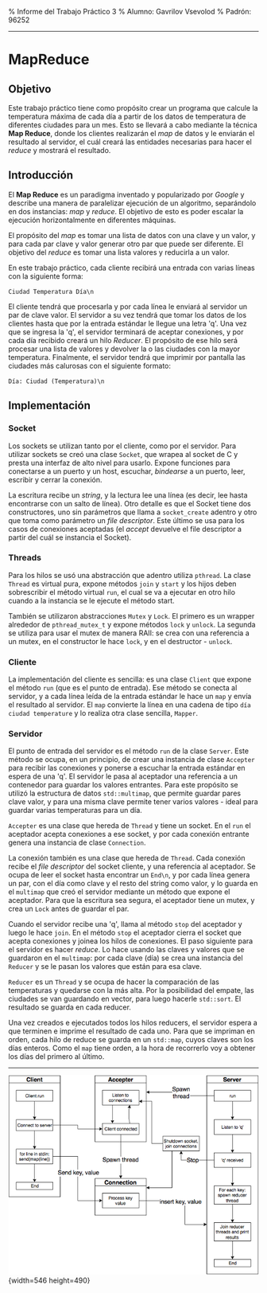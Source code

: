 % Informe del Trabajo Práctico 3
% Alumno: Gavrilov Vsevolod
% Padrón: 96252


---


# MapReduce

## Objetivo

Este trabajo práctico tiene como propósito crear un programa que calcule la temperatura máxima de cada día a partir de los datos de temperatura de diferentes ciudades para un mes. Esto se llevará a cabo mediante la técnica **Map Reduce**, donde los clientes realizarán el *map* de datos y le enviarán el resultado al servidor, el cuál creará las entidades necesarias para hacer el *reduce* y mostrará el resultado.

## Introducción

El **Map Reduce** es un paradigma inventado y popularizado por *Google* y describe una manera de paralelizar ejecución de un algoritmo, separándolo en dos instancias: *map* y *reduce*. El objetivo de esto es poder escalar la ejecución horizontalmente en diferentes máquinas.

El propósito del *map* es tomar una lista de datos con una clave y un valor, y para cada par clave y valor generar otro par que puede ser diferente. El objetivo del *reduce* es tomar una lista valores y reducirla a un valor.

En este trabajo práctico, cada cliente recibirá una entrada con varias líneas con la siguiente forma:

```
Ciudad Temperatura Día\n
```

El cliente tendrá que procesarla y por cada línea le enviará al servidor un par de clave valor. El servidor a su vez tendrá que tomar los datos de los clientes hasta que por la entrada estándar le llegue una letra 'q'. Una vez que se ingresa la 'q', el servidor terminará de aceptar conexiones, y por cada día recibido creará un hilo *Reducer*. El propósito de ese hilo será procesar una lista de valores y devolver la o las ciudades con la mayor temperatura. Finalmente, el servidor tendrá que imprimir por pantalla las ciudades más calurosas con el siguiente formato:

```
Día: Ciudad (Temperatura)\n
```


## Implementación

### Socket

Los sockets se utilizan tanto por el cliente, como por el servidor. Para utilizar sockets se creó una clase `Socket`, que wrapea al socket de C y presta una interfaz de alto nivel para usarlo. Expone funciones para conectarse a un puerto y un host, escuchar, *bindearse* a un puerto, leer, escribir y cerrar la conexión.

La escritura recibe un *string*, y la lectura lee una línea (es decir, lee hasta encontrarse con un salto de línea). Otro detalle es que el Socket tiene dos constructores, uno sin parámetros que llama a `socket_create` adentro y otro que toma como parámetro un *file descriptor*. Este último se usa para los casos de conexiones aceptadas (el *accept* devuelve el file descriptor a partir del cuál se instancia el Socket).

### Threads

Para los hilos se usó una abstracción que adentro utiliza `pthread`. La clase `Thread` es virtual pura, expone métodos `join` y `start` y los hijos deben sobrescribir el método virtual `run`, el cual se va a ejecutar en otro hilo cuando a la instancia se le ejecute el método start.

También se utilizaron abstracciones `Mutex` y `Lock`. El primero es un wrapper alrededor de `pthread_mutex_t` y expone métodos `lock` y `unlock`. La segunda se utiliza para usar el mutex de manera RAII: se crea con una referencia a un mutex, en el constructor le hace `lock`, y en el destructor - `unlock`.


### Cliente

La implementación del cliente es sencilla: es una clase `Client` que expone el método `run` (que es el punto de entrada). Ese método se conecta al servidor, y a cada  línea leída de la entrada estándar le hace un `map` y envía el resultado al servidor. El `map` convierte la línea en una cadena de tipo `día ciudad temperature` y lo realiza otra clase sencilla, `Mapper`.


### Servidor

El punto de entrada del servidor es el método `run` de la clase `Server`. Este método se ocupa, en un principio, de crear una instancia de clase `Accepter` para recibir las conexiones y ponerse a escuchar la entrada estándar en espera de una 'q'. El servidor le pasa al aceptador una referencia a un contenedor para guardar los valores entrantes. Para este propósito se utilizó la estructura de datos `std::multimap`, que permite guardar pares clave valor, y para una misma clave permite tener varios valores - ideal para guardar varias temperaturas para un día.

`Accepter` es una clase que hereda de `Thread` y tiene un socket. En el `run` el aceptador acepta conexiones a ese socket, y por cada conexión entrante genera una instancia de clase `Connection`.

La conexión también es una clase que hereda de `Thread`. Cada conexión recibe el *file descriptor* del socket cliente, y una referencia al aceptador. Se ocupa de leer el socket hasta encontrar un `End\n`, y por cada línea genera un par, con el día como clave y el resto del string como valor, y lo guarda en el `multimap` que creó el servidor mediante un método que expone el aceptador. Para que la escritura sea segura, el aceptador tiene un mutex, y crea un `Lock` antes de guardar el par.

Cuando el servidor recibe una 'q', llama al método `stop` del aceptador y luego le hace `join`. En el método `stop` el aceptador cierra el socket que acepta conexiones y joinea los hilos de conexiones. El paso siguiente para el servidor es hacer *reduce*. Lo hace usando las claves y valores que se guardaron en el `multimap`: por cada clave (día) se crea una instancia del `Reducer` y se le pasan los valores que están para esa clave.

`Reducer` es un `Thread` y se ocupa de hacer la comparación de las temperaturas y quedarse con la más alta. Por la posibilidad del empate, las ciudades se van guardando en vector, para luego hacerle `std::sort`. El resultado se guarda en cada reducer.

Una vez creados e ejecutados todos los hilos reducers, el servidor espera a que terminen e imprime el resultado de cada uno. Para que se impriman en orden, cada hilo de reduce se guarda en un `std::map`, cuyos claves son los días enteros. Como el `map` tiene orden, a la hora de recorrerlo voy a obtener los días del primero al último.


---




![Diagrama que muestra la ejecución del programa](secuence.png){width=546 height=490}



